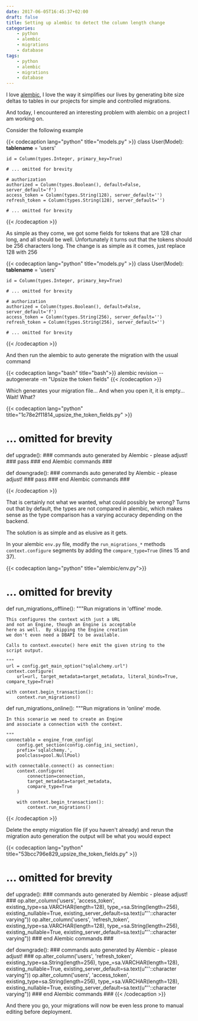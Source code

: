 ```yaml
---
date: 2017-06-05T16:45:37+02:00
draft: false
title: Setting up alembic to detect the column length change
categories:
    - python
    - alembic
    - migrations
    - database
tags:
    - python
    - alembic
    - migrations
    - database
---
```


I love [alembic][alembic], I love the way it simplifies our lives by generating
bite size deltas to tables in our projects for simple and controlled migrations.

And today, I encountered an interesting problem with alembic on a project I am working on.

Consider the following example

{{< codecaption lang="python" title="models.py" >}}
class User(Model):
    __tablename__ = 'users'

    id = Column(types.Integer, primary_key=True)

    # ... omitted for brevity

    # authorization
    authorized = Column(types.Boolean(), default=False, server_default='f')
    access_token = Column(types.String(128), server_default='')
    refresh_token = Column(types.String(128), server_default='')

    # ... omitted for brevity
{{< /codecaption >}}

As simple as they come, we got some fields for tokens that are 128 char long, and all should be well. Unfortunately it turns out that the tokens should be 256 characters long. The change is as simple as it comes, just replace 128 with 256

{{< codecaption lang="python" title="models.py" >}}
class User(Model):
    __tablename__ = 'users'

    id = Column(types.Integer, primary_key=True)

    # ... omitted for brevity

    # authorization
    authorized = Column(types.Boolean(), default=False, server_default='f')
    access_token = Column(types.String(256), server_default='')
    refresh_token = Column(types.String(256), server_default='')

    # ... omitted for brevity
{{< /codecaption >}}

And then run the alembic to auto generate the migration with the usual command

{{< codecaption lang="bash" title="bash">}}
alembic revision --autogenerate -m "Upsize the token fields"
{{< /codecaption >}}

Which generates your migration file... And when you open it, it is empty... Wait! What?

{{< codecaption lang="python" title="1c78e2f11814_upsize_the_token_fields.py" >}}

# ... omitted for brevity

def upgrade():
    ### commands auto generated by Alembic - please adjust! ###
    pass
    ### end Alembic commands ###


def downgrade():
    ### commands auto generated by Alembic - please adjust! ###
    pass
    ### end Alembic commands ###

{{< /codecaption >}}

That is certainly not what we wanted, what could possibly be wrong?
Turns out that by default, the types are not compared in alembic,
which makes sense as the type comparison has a varying accuracy depending on the
backend.

The solution is as simple and as elusive as it gets.

In your alembic `env.py` file, modify the `run_migrations_*` methods `context.configure` segments
by adding the `compare_type=True` (lines 15 and 37).


{{< codecaption lang="python" title="alembic/env.py">}}
# ... omitted for brevity

def run_migrations_offline():
    """Run migrations in 'offline' mode.

    This configures the context with just a URL
    and not an Engine, though an Engine is acceptable
    here as well.  By skipping the Engine creation
    we don't even need a DBAPI to be available.

    Calls to context.execute() here emit the given string to the
    script output.

    """
    url = config.get_main_option("sqlalchemy.url")
    context.configure(
        url=url, target_metadata=target_metadata, literal_binds=True, compare_type=True)

    with context.begin_transaction():
        context.run_migrations()


def run_migrations_online():
    """Run migrations in 'online' mode.

    In this scenario we need to create an Engine
    and associate a connection with the context.

    """
    connectable = engine_from_config(
        config.get_section(config.config_ini_section),
        prefix='sqlalchemy.',
        poolclass=pool.NullPool)

    with connectable.connect() as connection:
        context.configure(
            connection=connection,
            target_metadata=target_metadata,
            compare_type=True
        )

        with context.begin_transaction():
            context.run_migrations()
{{< /codecaption >}}

Delete the empty migration file (if you haven't already) and rerun the migration auto generation
the output will be what you would expect

{{< codecaption lang="python" title="53bcc796e829_upsize_the_token_fields.py" >}}

# ... omitted for brevity

def upgrade():
    ### commands auto generated by Alembic - please adjust! ###
    op.alter_column('users', 'access_token',
               existing_type=sa.VARCHAR(length=128),
               type_=sa.String(length=256),
               existing_nullable=True,
               existing_server_default=sa.text(u"''::character varying"))
    op.alter_column('users', 'refresh_token',
               existing_type=sa.VARCHAR(length=128),
               type_=sa.String(length=256),
               existing_nullable=True,
               existing_server_default=sa.text(u"''::character varying"))
    ### end Alembic commands ###


def downgrade():
    ### commands auto generated by Alembic - please adjust! ###
    op.alter_column('users', 'refresh_token',
               existing_type=sa.String(length=256),
               type_=sa.VARCHAR(length=128),
               existing_nullable=True,
               existing_server_default=sa.text(u"''::character varying"))
    op.alter_column('users', 'access_token',
               existing_type=sa.String(length=256),
               type_=sa.VARCHAR(length=128),
               existing_nullable=True,
               existing_server_default=sa.text(u"''::character varying"))
    ### end Alembic commands ###
{{< /codecaption >}}

And there you go, your migrations will now be even less prone to manual editing before
deployment.

[alembic]: http://alembic.zzzcomputing.com/en/latest/
